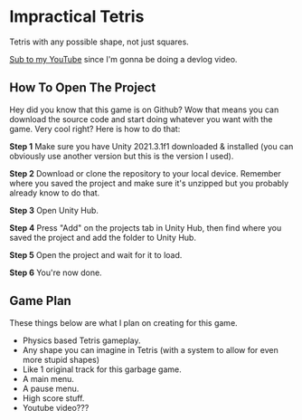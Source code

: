 # Impractical Tetris
Tetris with any possible shape, not just squares.

[Sub to my YouTube](https://www.youtube.com/channel/UCXDxyxrKwSWp1rbv-WUjsEQ) since I'm gonna be doing a devlog video.

## How To Open The Project
Hey did you know that this game is on Github? Wow that means you can download the source code and start doing whatever you want with the game. Very cool right?
Here is how to do that:

**Step 1**
Make sure you have Unity 2021.3.1f1 downloaded & installed (you can obviously use another version but this is the version I used).

**Step 2**
Download or clone the repository to your local device. Remember where you saved the project and make sure it's unzipped but you probably already know to do that.

**Step 3**
Open Unity Hub.

**Step 4**
Press "Add" on the projects tab in Unity Hub, then find where you saved the project and add the folder to Unity Hub.

**Step 5**
Open the project and wait for it to load.

**Step 6**
You're now done.

## Game Plan
These things below are what I plan on creating for this game.
- Physics based Tetris gameplay.
- Any shape you can imagine in Tetris (with a system to allow for even more stupid shapes)
- Like 1 original track for this garbage game.
- A main menu.
- A pause menu.
- High score stuff.
- Youtube video???